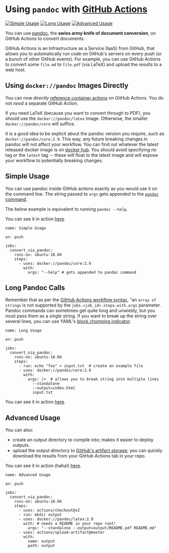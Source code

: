 # Using `pandoc` with [GitHub Actions](https://github.com/features/actions)

<!-- badges: start -->
[![Simple Usage](https://github.com/maxheld83/pandoc-example/workflows/Simple%20Usage/badge.svg)](https://github.com/maxheld83/pandoc-example/actions)
[![Long Usage](https://github.com/maxheld83/pandoc-example/workflows/Long%20Usage/badge.svg)](https://github.com/maxheld83/pandoc-example/actions)
[![Advanced Usage](https://github.com/maxheld83/pandoc-example/workflows/Advanced%20Usage/badge.svg)](https://github.com/maxheld83/pandoc-example/actions)
<!-- badges: end -->

You can use [pandoc](https://pandoc.org/), the **swiss army knife of document conversion**, on GitHub Actions to convert documents.

GitHub Actions is an Infrastructure as a Service (IaaS) from GitHub, that allows you to automatically run code on GitHub's servers on every push (or a bunch of other GitHub events).
For example, you can use GitHub Actions to convert some `file.md` to `file.pdf` (via LaTeX) and upload the results to a web host.


## Using `docker://pandoc` Images Directly

You can now *directly* [reference container actions](https://help.github.com/en/actions/automating-your-workflow-with-github-actions/configuring-a-workflow#referencing-a-container-on-docker-hub) on GitHub Actions.
You do not *need* a separate GitHub Action.

If you need LaTeX (because you want to convert through to PDF), you should use the `docker://pandoc/latex` image.
Otherwise, the smaller `docker://pandoc/core` will suffice.

It is a good idea to be explicit about the pandoc version you require, such as `docker://pandoc/core:2.9`.
This way, any future breaking changes in pandoc will not affect your workflow.
You can find out whatever the latest released docker image is on [docker hub](https://hub.docker.com/r/pandoc/core/tags).
You should avoid specifying *no* tag or the `latest` tag -- these will float to the latest image and will expose your workflow to potentially breaking changes.


## Simple Usage

You can use pandoc inside GitHub actions exactly as you would use it on the command line.
The string passed to `args` gets appended to the [`pandoc` command](https://pandoc.org/MANUAL.html).

The below example is equivalent to running `pandoc --help`.

You can see it in action [here](http://github.com/maxheld83/pandoc-example).

```
name: Simple Usage

on: push

jobs:
  convert_via_pandoc:
    runs-on: ubuntu-18.04
    steps:
      - uses: docker://pandoc/core:2.9
        with:
          args: "--help" # gets appended to pandoc command
```


## Long Pandoc Calls

Remember that as per the [GitHub Actions workflow syntax](https://help.github.com/en/actions/automating-your-workflow-with-github-actions/workflow-syntax-for-github-actions#jobsjob_idstepswithargs), "an `array of strings` is not supported by the `jobs.<job_id>.steps.with.args` parameter.
Pandoc commands can sometimes get quite long and unwieldy, but you must pass them as a *single* string.
If you want to break up the string over several lines, you can use YAML's [block chomping indicator](http://www.yaml.org/spec/1.2/spec.html#id2794534):

```
name: Long Usage

on: push

jobs:
  convert_via_pandoc:
    runs-on: ubuntu-18.04
    steps:
      - run: echo "foo" > input.txt  # create an example file
      - uses: docker://pandoc/core:2.9
        with:
          args: |>  # allows you to break string into multiple lines
            --standalone
            --output=index.html
            input.txt
```

You can see it in action [here](http://github.com/maxheld83/pandoc-example).


## Advanced Usage

You can also:

- create an output directory to compile into; makes it easier to deploy outputs.
- upload the output directory to [GitHub's artifact storage](https://help.github.com/en/articles/managing-a-workflow-run#downloading-logs-and-artifacts); you can quickly download the results from your GitHub Actions tab in your repo.

You can see it in action (haha!) [here](http://github.com/maxheld83/pandoc-example).

```
name: Advanced Usage

on: push

jobs:
  convert_via_pandoc:
    runs-on: ubuntu-18.04
    steps:
      - uses: actions/checkout@v2
      - run: mkdir output
      - uses: docker://pandoc/latex:2.9
        with: # needs a README in your repo root!
          args: "--standalone --output=output/README.pdf README.md"
      - uses: actions/upload-artifact@master
        with:
          name: output
          path: output
```